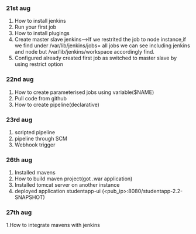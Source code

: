 ### 21st aug 
1. How to install jenkins
2. Run your first job
3. How to install plugings
4. Create master slave jenkins-->If we restrited the job to node instance,if we find under /var/lib/jenkins/jobs= all jobs we can see including jenkins and node but /var/lib/jenkins/workspace accordingly find.
5. Configured already created first job as switched to master slave by using restrict option 

### 22nd aug
1. How to create parameterised jobs using variable($NAME)
2. Pull code from github
3. How to create pipeline(declarative)

### 23rd aug
1. scripted pipeline
2. pipeline through SCM
3. Webhook trigger

### 26th aug
1. Installed mavens
2. How to build maven project(got .war application)
3. Installed tomcat server on another instance
4. deployed application studentapp-ui (<pub_ip>:8080/studentapp-2.2-SNAPSHOT)

### 27th aug
1.How to integrate mavens with jenkins

